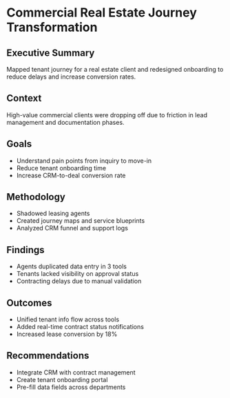 # Commercial Real Estate Journey Transformation

## Executive Summary
Mapped tenant journey for a real estate client and redesigned onboarding to reduce delays and increase conversion rates.

## Context
High-value commercial clients were dropping off due to friction in lead management and documentation phases.

## Goals
- Understand pain points from inquiry to move-in
- Reduce tenant onboarding time
- Increase CRM-to-deal conversion rate

## Methodology
- Shadowed leasing agents
- Created journey maps and service blueprints
- Analyzed CRM funnel and support logs

## Findings
- Agents duplicated data entry in 3 tools
- Tenants lacked visibility on approval status
- Contracting delays due to manual validation

## Outcomes
- Unified tenant info flow across tools
- Added real-time contract status notifications
- Increased lease conversion by 18%

## Recommendations
- Integrate CRM with contract management
- Create tenant onboarding portal
- Pre-fill data fields across departments
